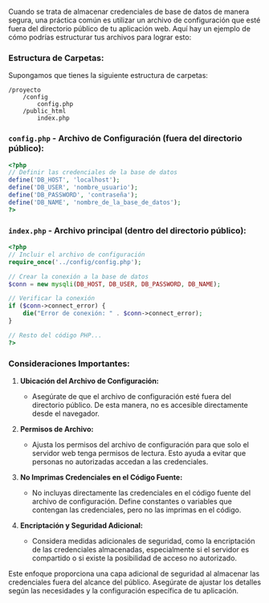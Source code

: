 Cuando se trata de almacenar credenciales de base de datos de manera segura, una práctica común es utilizar un archivo de configuración que esté fuera del directorio público de tu aplicación web. Aquí hay un ejemplo de cómo podrías estructurar tus archivos para lograr esto:

### Estructura de Carpetas:

Supongamos que tienes la siguiente estructura de carpetas:

```
/proyecto
    /config
        config.php
    /public_html
        index.php
```

### `config.php` - Archivo de Configuración (fuera del directorio público):

```php
<?php
// Definir las credenciales de la base de datos
define('DB_HOST', 'localhost');
define('DB_USER', 'nombre_usuario');
define('DB_PASSWORD', 'contraseña');
define('DB_NAME', 'nombre_de_la_base_de_datos');
?>
```

### `index.php` - Archivo principal (dentro del directorio público):

```php
<?php
// Incluir el archivo de configuración
require_once('../config/config.php');

// Crear la conexión a la base de datos
$conn = new mysqli(DB_HOST, DB_USER, DB_PASSWORD, DB_NAME);

// Verificar la conexión
if ($conn->connect_error) {
    die("Error de conexión: " . $conn->connect_error);
}

// Resto del código PHP...
?>
```

### Consideraciones Importantes:

1. **Ubicación del Archivo de Configuración:**
   - Asegúrate de que el archivo de configuración esté fuera del directorio público. De esta manera, no es accesible directamente desde el navegador.

2. **Permisos de Archivo:**
   - Ajusta los permisos del archivo de configuración para que solo el servidor web tenga permisos de lectura. Esto ayuda a evitar que personas no autorizadas accedan a las credenciales.

3. **No Imprimas Credenciales en el Código Fuente:**
   - No incluyas directamente las credenciales en el código fuente del archivo de configuración. Define constantes o variables que contengan las credenciales, pero no las imprimas en el código.

4. **Encriptación y Seguridad Adicional:**
   - Considera medidas adicionales de seguridad, como la encriptación de las credenciales almacenadas, especialmente si el servidor es compartido o si existe la posibilidad de acceso no autorizado.

Este enfoque proporciona una capa adicional de seguridad al almacenar las credenciales fuera del alcance del público. Asegúrate de ajustar los detalles según las necesidades y la configuración específica de tu aplicación.